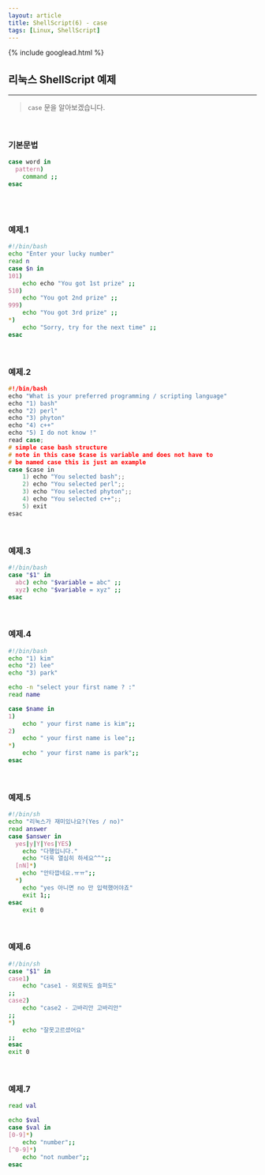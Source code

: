 ```yaml
---
layout: article
title: ShellScript(6) - case
tags: [Linux, ShellScript]
---
```


{% include googlead.html %}

## 리눅스 ShellScript 예제
---


> `case` 문을 알아보겠습니다.

<br>

### 기본문법

``` bash
case word in
  pattern)
    command ;;
esac
```
<br>
<br>

### 예제.1

``` bash
#!/bin/bash
echo "Enter your lucky number"
read n
case $n in
101)
    echo echo "You got 1st prize" ;;
510)
    echo "You got 2nd prize" ;;
999)
    echo "You got 3rd prize" ;;
*)
    echo "Sorry, try for the next time" ;;
esac
```

<br>

### 예제.2

``` c
#!/bin/bash
echo "What is your preferred programming / scripting language"
echo "1) bash"
echo "2) perl"
echo "3) phyton"
echo "4) c++"
echo "5) I do not know !"
read case;
# simple case bash structure
# note in this case $case is variable and does not have to
# be named case this is just an example
case $case in
    1) echo "You selected bash";;
    2) echo "You selected perl";;
    3) echo "You selected phyton";;
    4) echo "You selected c++";;
    5) exit
esac
```

<br>

### 예제.3

``` bash
#!/bin/bash
case "$1" in
  abc) echo "$variable = abc" ;;
  xyz) echo "$variable = xyz" ;;
esac
```

<br>

### 예제.4

``` bash
#!/bin/bash
echo "1) kim"
echo "2) lee"
echo "3) park"

echo -n "select your first name ? :"
read name

case $name in
1)
    echo " your first name is kim";;
2)
    echo " your first name is lee";;
*)
    echo " your first name is park";;
esac
```

<br>

### 예제.5

``` bash
#!/bin/sh
echo "리눅스가 재미있나요?(Yes / no)"
read answer
case $answer in
  yes|y|Y|Yes|YES)
    echo "다행입니다."
    echo "더욱 열심히 하세요^^";;
  [nN]*)
    echo "안타깝네요.ㅠㅠ";;
  *)
    echo "yes 아니면 no 만 입력했어야죠"
    exit 1;;
esac
    exit 0
```

<br>

### 예제.6

``` bash
#!/bin/sh
case "$1" in
case1)
    echo "case1 - 외로워도 슬퍼도"
;;
case2)
    echo "case2 - 고바리안 고바리안"
;;
*)
    echo "잘못고르셨어요"
;;
esac
exit 0
```

<br>

### 예제.7

``` bash
read val

echo $val
case $val in
[0-9]*)
    echo "number";;
[^0-9]*)
    echo "not number";;
esac
```
